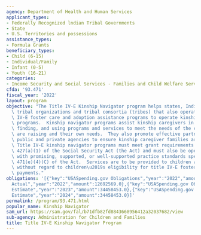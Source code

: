 ```yaml
---
agency: Department of Health and Human Services
applicant_types:
- Federally Recognized lndian Tribal Governments
- State
- U.S. Territories and possessions
assistance_types:
- Formula Grants
beneficiary_types:
- Child (6-15)
- Individual/Family
- Infant (0-5)
- Youth (16-21)
categories:
- Income Security and Social Services - Families and Child Welfare Services
cfda: '93.471'
fiscal_year: '2022'
layout: program
objective: "The Title IV-E Kinship Navigator program helps states, Indian tribes,\
  \ tribal organizations and tribal consortia (tribes) that also operate the title\
  \ IV-E foster care and adoption assistance programs to operate kinship navigator\
  \ programs.  Kinship navigator programs assist kinship caregivers in learning about,\
  \ finding, and using programs and services to meet the needs of the children they\
  \ are raising and their own needs.  They also promote effective partnerships among\
  \ public and private agencies to ensure kinship caregiver families are served. \
  \ Title IV-E kinship navigator programs must meet grant requirements in section\
  \ 427(a)(1) of the Social Security Act (the Act) and must also be operated in accordance\
  \ with promising, supported, or well-supported practice standards specified in section\
  \ 471(e)(4)(C) of the Act.  Services are to be provided to children and families\
  \ without regard to children\u2019s eligibility for title IV-E foster care maintenance\
  \ payments."
obligations: '[{"key":"USASpending.gov Obligations","year":"2022","amount":14844560.0},{"key":"SAM.gov
  Actual","year":"2022","amount":12692569.0},{"key":"USASpending.gov Obligations","year":"2023","amount":3237812.0},{"key":"SAM.gov
  Estimate","year":"2023","amount":34458453.0},{"key":"USASpending.gov Obligations","year":"2024","amount":0.0},{"key":"SAM.gov
  Estimate","year":"2024","amount":34458453.0}]'
permalink: /program/93.471.html
popular_name: Kinship Navigator
sam_url: https://sam.gov/fal/b71dfb82fd8843668956412a32037682/view
sub-agency: Administration for Children and Families
title: Title IV-E Kinship Navigator Program
---
```

